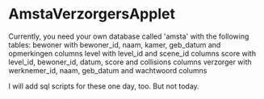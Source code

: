 AmstaVerzorgersApplet
=====================
Currently, you need your own database called 'amsta' with the following tables:
bewoner with bewoner_id, naam, kamer, geb_datum and opmerkingen columns
level with level_id and scene_id columns
score with level_id, bewoner_id, datum, score and collisions columns
verzorger with werknemer_id, naam, geb_datum and wachtwoord columns

I will add sql scripts for these one day, too. But not today.
